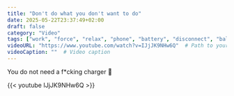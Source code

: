 ```yaml
---
title: "Don't do what you don't want to do"
date: 2025-05-22T23:37:49+02:00
draft: false
category: "Video"
tags: ["work", "force", "relax", "phone", "battery", "disconnect", "balance", "self-help", "chill", "doing", "excuses", "hair", ]
videoURL: "https://www.youtube.com/watch?v=IJjJK9NHw6Q"  # Path to your video
videoCaption: ""  # Video caption
---
```

You do not need a f*cking charger 📴

{{< youtube IJjJK9NHw6Q >}}